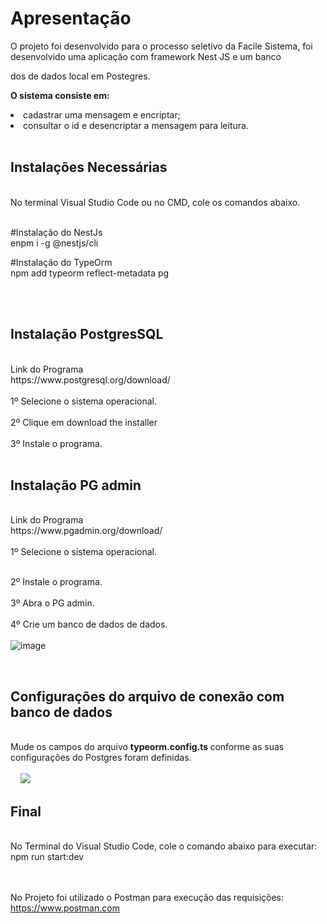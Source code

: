 <h1>Apresentação</h1>

<p>O projeto foi desenvolvido para o processo seletivo da Facile Sistema, foi desenvolvido uma aplicação com framework Nest JS e um banco </p>
<p>dos de dados local em Postegres. 

<br/>
  
<b> O sistema consiste em: </b>
<li> cadastrar uma mensagem e encriptar;</li>
<li>consultar o id e desencriptar a mensagem para leitura.</li>
 
<br/>
  
<h2> Instalações Necessárias</h2></br>
No terminal Visual Studio Code ou no CMD, cole os comandos abaixo.</br>
</br>

#Instalação do NestJs</br>
enpm i -g @nestjs/cli

#Instalação do TypeOrm</br>
npm add typeorm reflect-metadata pg

<br/>
<br/>
<h2> Instalação PostgresSQL</h2></br>
Link do Programa<br/>
https://www.postgresql.org/download/</br>
</br>
1º  Selecione o sistema operacional.
</br></br>
2º  Clique em download the installer</br>
</br>
3º Instale o programa.
</br>


<br/>
<h2> Instalação PG admin</h2></br>
Link do Programa<br/>
https://www.pgadmin.org/download/</br>
</br>
1º Selecione o sistema operacional.
</br>
</br>


2º  Instale o programa.
</br>
</br>
3º Abra o PG admin.
</br>
</br>
4º Crie um banco de dados de dados.</br>
</br>
![image](https://user-images.githubusercontent.com/21370452/147018720-4a42d06d-597a-462b-823c-aea1f45574e7.png)


<br/>

<h2> Configurações do arquivo de conexão com banco de dados </h2></br>
Mude os campos do arquivo <b> typeorm.config.ts </b> conforme as suas configurações do Postgres foram definidas.</br></br>
&nbsp;
&nbsp;
<img src="https://user-images.githubusercontent.com/21370452/147023220-1602a367-ef73-4399-b040-9d2765902d07.png">

<h2>Final</h2></br> 
No Terminal do Visual Studio Code, cole o comando abaixo para executar:</br>
npm run start:dev</br>
</br>
</br>

No Projeto foi utilizado o Postman para execução das requisições:</br>
https://www.postman.com

